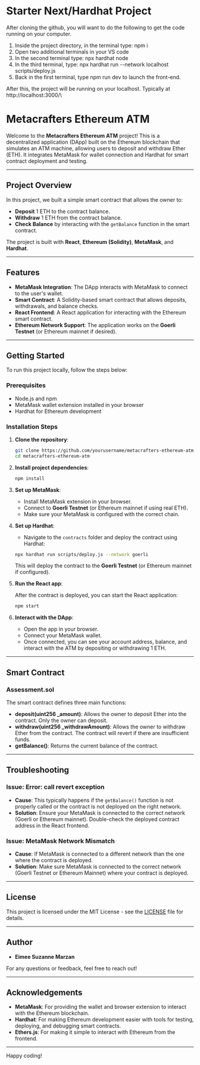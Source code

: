 # Starter Next/Hardhat Project

After cloning the github, you will want to do the following to get the code running on your computer.

1. Inside the project directory, in the terminal type: npm i
2. Open two additional terminals in your VS code
3. In the second terminal type: npx hardhat node
4. In the third terminal, type: npx hardhat run --network localhost scripts/deploy.js
5. Back in the first terminal, type npm run dev to launch the front-end.

After this, the project will be running on your localhost. 
Typically at http://localhost:3000/\

# Metacrafters Ethereum ATM

Welcome to the **Metacrafters Ethereum ATM** project! This is a decentralized application (DApp) built on the Ethereum blockchain that simulates an ATM machine, allowing users to deposit and withdraw Ether (ETH). It integrates MetaMask for wallet connection and Hardhat for smart contract deployment and testing.

---

## Project Overview

In this project, we built a simple smart contract that allows the owner to:

- **Deposit** 1 ETH to the contract balance.
- **Withdraw** 1 ETH from the contract balance.
- **Check Balance** by interacting with the `getBalance` function in the smart contract.

The project is built with **React**, **Ethereum (Solidity)**, **MetaMask**, and **Hardhat**.

---

## Features

- **MetaMask Integration**: The DApp interacts with MetaMask to connect to the user's wallet.
- **Smart Contract**: A Solidity-based smart contract that allows deposits, withdrawals, and balance checks.
- **React Frontend**: A React application for interacting with the Ethereum smart contract.
- **Ethereum Network Support**: The application works on the **Goerli Testnet** (or Ethereum mainnet if desired).

---


## Getting Started

To run this project locally, follow the steps below:

### Prerequisites

- Node.js and npm 
- MetaMask wallet extension installed in your browser
- Hardhat for Ethereum development

### Installation Steps

1. **Clone the repository**:

    ```bash
    git clone https://github.com/yourusername/metacrafters-ethereum-atm.git
    cd metacrafters-ethereum-atm
    ```

2. **Install project dependencies**:

    ```bash
    npm install
    ```

3. **Set up MetaMask**:

    - Install MetaMask extension in your browser.
    - Connect to **Goerli Testnet** (or Ethereum mainnet if using real ETH).
    - Make sure your MetaMask is configured with the correct chain.

4. **Set up Hardhat**:

    - Navigate to the `contracts` folder and deploy the contract using Hardhat:
    
    ```bash
    npx hardhat run scripts/deploy.js --network goerli
    ```

    This will deploy the contract to the **Goerli Testnet** (or Ethereum mainnet if configured).

5. **Run the React app**:

    After the contract is deployed, you can start the React application:
    
    ```bash
    npm start
    ```

6. **Interact with the DApp**:

    - Open the app in your browser.
    - Connect your MetaMask wallet.
    - Once connected, you can see your account address, balance, and interact with the ATM by depositing or withdrawing 1 ETH.

---

## Smart Contract

### Assessment.sol

The smart contract defines three main functions:

- **deposit(uint256 _amount)**: Allows the owner to deposit Ether into the contract. Only the owner can deposit.
- **withdraw(uint256 _withdrawAmount)**: Allows the owner to withdraw Ether from the contract. The contract will revert if there are insufficient funds.
- **getBalance()**: Returns the current balance of the contract.

---

## Troubleshooting

### Issue: **Error: call revert exception**
- **Cause**: This typically happens if the `getBalance()` function is not properly called or the contract is not deployed on the right network.
- **Solution**: Ensure your MetaMask is connected to the correct network (Goerli or Ethereum mainnet). Double-check the deployed contract address in the React frontend.

### Issue: **MetaMask Network Mismatch**
- **Cause**: If MetaMask is connected to a different network than the one where the contract is deployed.
- **Solution**: Make sure MetaMask is connected to the correct network (Goerli Testnet or Ethereum Mainnet) where your contract is deployed.

---

## License

This project is licensed under the MIT License - see the [LICENSE](LICENSE) file for details.

---

## Author

- **Eimee Suzanne Marzan**

For any questions or feedback, feel free to reach out!

---

## Acknowledgements

- **MetaMask**: For providing the wallet and browser extension to interact with the Ethereum blockchain.
- **Hardhat**: For making Ethereum development easier with tools for testing, deploying, and debugging smart contracts.
- **Ethers.js**: For making it simple to interact with Ethereum from the frontend.

---

Happy coding!

